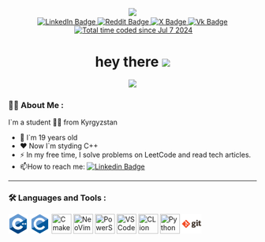 
<!--
**Danil-SkiPPer/Danil-SkiPPer** is a ✨ _special_ ✨ repository because its `README.md` (this file) appears on your GitHub profile.

Here are some ideas to get you started:

- 🔭 I’m currently working on ...
- 🌱 I’m currently learning ...
- 👯 I’m looking to collaborate on ...
- 🤔 I’m looking for help with ...
- 💬 Ask me about ...
- 📫 How to reach me: ...
- 😄 Pronouns: ...
- ⚡ Fun fact: ...
-->


<div id="header" align="center">
<img src="https://i.giphy.com/media/v1.Y2lkPTc5MGI3NjExbWZyY2EwaTJ5OW4ybDNwMXdyaDkwd3F6b3J4NnZmbTU0cW41NDhjYSZlcD12MV9pbnRlcm5hbF9naWZfYnlfaWQmY3Q9Zw/2IudUHdI075HL02Pkk/giphy.gif" width="200"/>
</div>


<div id="badges" align="center" >
  <a href="https://www.linkedin.com/in/danil-losev/">
    <img src="https://img.shields.io/badge/LikedIn-1439d0?logo=linkedin&logoColor=white&style=for-the-badge" alt="LinkedIn Badge"/>
  </a>
   
  <a href="https://www.reddit.com/user/Danil_Losev/">
    <img src="https://img.shields.io/badge/Reddit-d81c1e?logo=Reddit&logoColor=white&style=for-the-badge" alt="Reddit Badge"/>
  </a>
  
  <a href="https://x.com/Dan_the_SkiPPer">
    <img src="https://img.shields.io/badge/X-grey?logo=X&logoColor=white&style=for-the-badge" alt="X Badge"/>
  </a>
   
  <a href="https://vk.com/smartburito">
    <img src="https://img.shields.io/badge/vKontakte-254dea?logo=Vk&logoColor=white&style=for-the-badge" alt="Vk Badge"/>
  </a>
</div>

<div id="info" align="center">
<img src="https://komarev.com/ghpvc/?username=Danil-SkiPPer&color=brightgreen&style=flat-square&label=PROFILE+VIEWS&abbreviated=true" alt=""/>
<a href="https://wakatime.com/@aa09e045-9241-455f-a7ed-3b0b87d5fc64"><img src="https://wakatime.com/badge/user/aa09e045-9241-455f-a7ed-3b0b87d5fc64.svg" alt="Total time coded since Jul 7 2024" /></a>
</div>



<h1 align="center">
  hey there
  <img src="https://media.giphy.com/media/hvRJCLFzcasrR4ia7z/giphy.gif" width="30px"/>
</h1>



<div align="center">
  <img src="https://i.giphy.com/media/v1.Y2lkPTc5MGI3NjExZWswZ3VjeXR4eWFxZXpkMDF2cmk0dTY2OWM2Nms2OHNiOGVjczRwciZlcD12MV9pbnRlcm5hbF9naWZfYnlfaWQmY3Q9Zw/qgQUggAC3Pfv687qPC/giphy.gif" width="600">
</div>

### 👨‍💻 About Me :

I`m a student 👨‍🎓 from Kyrgyzstan
- 👨 I`m 19 years old
- ❤️ Now I`m styding C++ 
- :zap: In my free time, I solve problems on LeetCode and read tech articles.
- :mailbox:How to reach me: [![Linkedin Badge](https://img.shields.io/badge/-Danil_Losev-blue?style=flat&logo=Linkedin&logoColor=white)](https://www.linkedin.com/in/danil-losev/)


---

### :hammer_and_wrench: Languages and Tools :


<div id="languages">
  <img src="https://github.com/devicons/devicon/blob/master/icons/cplusplus/cplusplus-original.svg" title="C++" **alt="C++" width="40" height="40" />
  <img src="https://github.com/devicons/devicon/blob/master/icons/c/c-original.svg" title="C" **alt="C" width="40" height="40" />
  <img src="https://github.com/devicons/devicon/tree/master/icons/cmake/cmake-plain-wordmark.svg" title="Cmake" **alt="Cmake" width="40" height="40" />
  <img src="https://github.com/devicons/devicon/tree/master/icons/neovim/neovim-original.svg" title="NeoVim" **alt="NeoVim" width="40" height="40" />
  <img src="https://github.com/devicons/devicon/tree/master/icons/powershell/powershell-original.svg" title="PowerShell" **alt="PowerShell" width="40" height="40" />
  <img src="https://github.com/devicons/devicon/tree/master/icons/vscode/vscode-original-wordmark.svg" title="VSCode" **alt="VSCode" width="40" height="40" />
  <img src="https://github.com/devicons/devicon/tree/master/icons/clion/clion-original-wordmark.svg" title="CLion" **alt="Clion" width="40" height="40" />
  <img src="https://github.com/devicons/devicon/tree/master/icons/python/python-original-wordmark.svg" title="Python" **alt="Python" width="40" height="40" />
  <img src="https://github.com/devicons/devicon/blob/master/icons/git/git-original-wordmark.svg" title="Git" **alt="Git" width="40" height="40"/>
</div>
